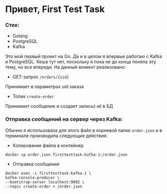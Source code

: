 # Привет, First Test Task
### Стек:
- Golang
- PostgreSQL
- Kafka 

Это мой первый проект на Go. Да и в целом я впервые работаю с Kafka и PostgreSQL. 
Кеша тут нет, поскольку я пока не до конца поняла эту тему, но все впереди.
На данный момент реализовано:
- GET-запрос `/orders/{uid}`

Принимает в параметрах uid заказа

- Топик `create-order`

Принимает сообщение и создает запись(_-и_) в БД

### Отправка сообщений на сервер через Kafka:
Обычно я использовала для этого файл в корневой папке `order.json` и в терминале 
производила следующие действия:
- Копирование файла в контейнер

`docker cp order.json firsttesttask-kafka-1:/order.json`

- Отправка сообщения

`docker exec -i firsttesttask-kafka-1 \` \
`kafka-console-producer \` \
`--bootstrap-server localhost:9092 \` \
`--topic create-order < /order.json`